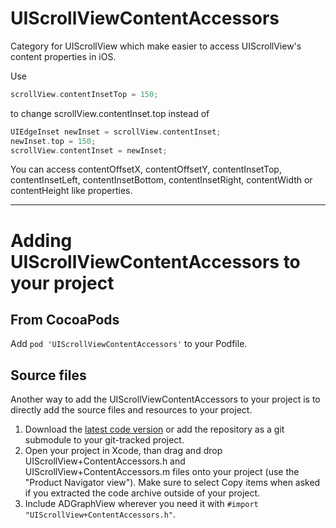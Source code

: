 # UIScrollViewContentAccessors

Category for UIScrollView which make easier to access UIScrollView's content properties in iOS.

Use

```objective-c
scrollView.contentInsetTop = 150;
```

to change scrollView.contentInset.top instead of

```objective-c
UIEdgeInset newInset = scrollView.contentInset;
newInset.top = 150;
scrollView.contentInset = newInset;
```

You can access contentOffsetX, contentOffsetY, contentInsetTop, contentInsetLeft, contentInsetBottom, contentInsetRight, contentWidth or contentHeight like properties.

------------------------------------
Adding UIScrollViewContentAccessors to your project
====================================

From CocoaPods
------------

Add `pod 'UIScrollViewContentAccessors'` to your Podfile.

Source files
------------

Another way to add the UIScrollViewContentAccessors to your project is to directly add the source files and resources to your project.

1. Download the [latest code version](https://github.com/Antondomashnev/UIScrollViewContentAccessors/downloads) or add the repository as a git submodule to your git-tracked project. 
2. Open your project in Xcode, than drag and drop UIScrollView+ContentAccessors.h and UIScrollView+ContentAccessors.m files onto your project (use the "Product Navigator view"). Make sure to select Copy items when asked if you extracted the code archive outside of your project. 
3. Include ADGraphView wherever you need it with `#import "UIScrollView+ContentAccessors.h"`.
